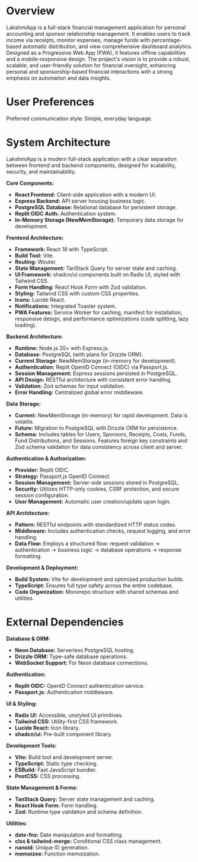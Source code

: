# Overview

LakshmiApp is a full-stack financial management application for personal accounting and sponsor relationship management. It enables users to track income via receipts, monitor expenses, manage funds with percentage-based automatic distribution, and view comprehensive dashboard analytics. Designed as a Progressive Web App (PWA), it features offline capabilities and a mobile-responsive design. The project's vision is to provide a robust, scalable, and user-friendly solution for financial oversight, enhancing personal and sponsorship-based financial interactions with a strong emphasis on automation and data insights.

# User Preferences

Preferred communication style: Simple, everyday language.

# System Architecture

LakshmiApp is a modern full-stack application with a clear separation between frontend and backend components, designed for scalability, security, and maintainability.

**Core Components:**
*   **React Frontend:** Client-side application with a modern UI.
*   **Express Backend:** API server housing business logic.
*   **PostgreSQL Database:** Relational database for persistent storage.
*   **Replit OIDC Auth:** Authentication system.
*   **In-Memory Storage (NewMemStorage):** Temporary data storage for development.

**Frontend Architecture:**
*   **Framework:** React 18 with TypeScript.
*   **Build Tool:** Vite.
*   **Routing:** Wouter.
*   **State Management:** TanStack Query for server state and caching.
*   **UI Framework:** shadcn/ui components built on Radix UI, styled with Tailwind CSS.
*   **Form Handling:** React Hook Form with Zod validation.
*   **Styling:** Tailwind CSS with custom CSS properties.
*   **Icons:** Lucide React.
*   **Notifications:** Integrated Toaster system.
*   **PWA Features:** Service Worker for caching, manifest for installation, responsive design, and performance optimizations (code splitting, lazy loading).

**Backend Architecture:**
*   **Runtime:** Node.js 20+ with Express.js.
*   **Database:** PostgreSQL (with plans for Drizzle ORM).
*   **Current Storage:** NewMemStorage (in-memory for development).
*   **Authentication:** Replit OpenID Connect (OIDC) via Passport.js.
*   **Session Management:** Express sessions persisted in PostgreSQL.
*   **API Design:** RESTful architecture with consistent error handling.
*   **Validation:** Zod schemas for input validation.
*   **Error Handling:** Centralized global error middleware.

**Data Storage:**
*   **Current:** NewMemStorage (in-memory) for rapid development. Data is volatile.
*   **Future:** Migration to PostgreSQL with Drizzle ORM for persistence.
*   **Schema:** Includes tables for Users, Sponsors, Receipts, Costs, Funds, Fund Distributions, and Sessions. Features foreign key constraints and Zod schema validation for data consistency across client and server.

**Authentication & Authorization:**
*   **Provider:** Replit OIDC.
*   **Strategy:** Passport.js OpenID Connect.
*   **Session Management:** Server-side sessions stored in PostgreSQL.
*   **Security:** Utilizes HTTP-only cookies, CSRF protection, and secure session configuration.
*   **User Management:** Automatic user creation/update upon login.

**API Architecture:**
*   **Pattern:** RESTful endpoints with standardized HTTP status codes.
*   **Middleware:** Includes authentication checks, request logging, and error handling.
*   **Data Flow:** Employs a structured flow: request validation → authentication → business logic → database operations → response formatting.

**Development & Deployment:**
*   **Build System:** Vite for development and optimized production builds.
*   **TypeScript:** Ensures full type safety across the entire codebase.
*   **Code Organization:** Monorepo structure with shared schemas and utilities.

# External Dependencies

**Database & ORM:**
*   **Neon Database:** Serverless PostgreSQL hosting.
*   **Drizzle ORM:** Type-safe database operations.
*   **WebSocket Support:** For Neon database connections.

**Authentication:**
*   **Replit OIDC:** OpenID Connect authentication service.
*   **Passport.js:** Authentication middleware.

**UI & Styling:**
*   **Radix UI:** Accessible, unstyled UI primitives.
*   **Tailwind CSS:** Utility-first CSS framework.
*   **Lucide React:** Icon library.
*   **shadcn/ui:** Pre-built component library.

**Development Tools:**
*   **Vite:** Build tool and development server.
*   **TypeScript:** Static type checking.
*   **ESBuild:** Fast JavaScript bundler.
*   **PostCSS:** CSS processing.

**State Management & Forms:**
*   **TanStack Query:** Server state management and caching.
*   **React Hook Form:** Form handling.
*   **Zod:** Runtime type validation and schema definition.

**Utilities:**
*   **date-fns:** Date manipulation and formatting.
*   **clsx & tailwind-merge:** Conditional CSS class management.
*   **nanoid:** Unique ID generation.
*   **memoizee:** Function memoization.